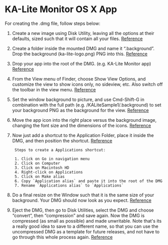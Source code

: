 KA-Lite Monitor OS X App
========================

For creating the .dmg file, follow steps below:


1. Create a new image using Disk Utility, leaving all the options at their defaults, sized such that it will contain all your files. [Reference](http://chromasoft.blogspot.com/2010/02/building-dmg-installer-for-mac-simple.html)

2. Create a folder inside the mounted DMG and name it “.background”. Drop the background (ka-lite-logo.png) PNG into this. [Reference](http://chromasoft.blogspot.com/2010/02/building-dmg-installer-for-mac-simple.html)

3. Drop your app into the root of the DMG. (e.g. KA-Lite Monitor app) [Reference](http://chromasoft.blogspot.com/2010/02/building-dmg-installer-for-mac-simple.html)

4. From the View menu of Finder, choose Show View Options, and customize the view to show icons only, no sideview, etc. Also switch off the toolbar in the view menu. [Reference](http://chromasoft.blogspot.com/2010/02/building-dmg-installer-for-mac-simple.html)

5. Set the window background to picture, and use Cmd-Shift-G in combination with the full path (e.g. /KALiteSample1/.background) to set your background PNG as the background for the view. [Reference](http://chromasoft.blogspot.com/2010/02/building-dmg-installer-for-mac-simple.html)

6. Move the app icon into the right place versus the background image, changing the font size and the dimensions of the icons. [Reference](http://chromasoft.blogspot.com/2010/02/building-dmg-installer-for-mac-simple.html)

7. Now just add a shortcut to the Application Folder, place it inside the DMG, and then position the shortcut. [Reference](http://chromasoft.blogspot.com/2010/02/building-dmg-installer-for-mac-simple.html)
    
        Steps to create a Applications shortcut:

        1. Click on Go in navigation menu
        2. Click on Computer
        3. Click on Macintosh HD
        4. Right-click on Applications
        5. Click on Make alias
        6. Copy `Application alias` and paste it into the root of the DMG
        7. Rename `Applications alias` to `Applications` 

8. Do a final resize on the Window such that it is the same size of your background. Your DMG should now look as you expect. [Reference](http://chromasoft.blogspot.com/2010/02/building-dmg-installer-for-mac-simple.html)

9. Eject the DMG, then go to Disk Utilities, select the DMG and choose “convert“, then “compression” and save again. Now the DMG is compressed (as small as possible) and made unwritable. Note that's its a really good idea to save to a different name, so that you can use the uncompressed DMG as a template for future releases, and not have to go through this whole process again. [Reference](http://chromasoft.blogspot.com/2010/02/building-dmg-installer-for-mac-simple.html)